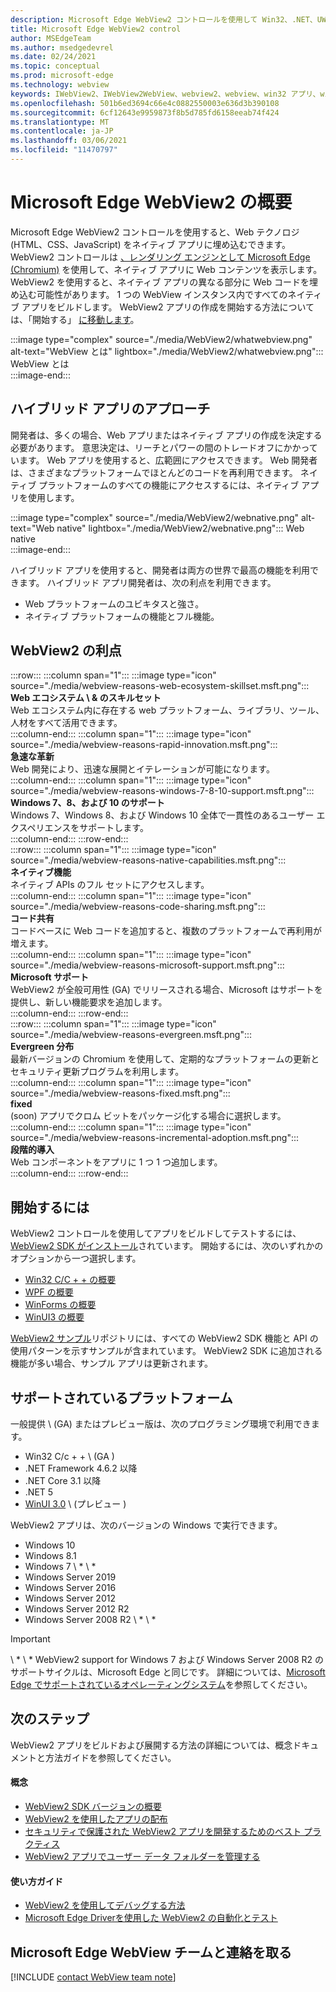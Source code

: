 ```yaml
---
description: Microsoft Edge WebView2 コントロールを使用して Win32、.NET、UWP アプリで Web コンテンツをホストする
title: Microsoft Edge WebView2 control
author: MSEdgeTeam
ms.author: msedgedevrel
ms.date: 02/24/2021
ms.topic: conceptual
ms.prod: microsoft-edge
ms.technology: webview
keywords: IWebView2、IWebView2WebView、webview2、webview、win32 アプリ、win32、edge、ICoreWebView2、CoreWebView2、ICoreWebView2Host、ブラウザー コントロール、edge html、Windows フォーム、WinForms、WPF、.NET、WinUI、Project Reunion
ms.openlocfilehash: 501b6ed3694c66e4c0882550003e636d3b390108
ms.sourcegitcommit: 6cf12643e9959873f8b5d785fd6158eeab74f424
ms.translationtype: MT
ms.contentlocale: ja-JP
ms.lasthandoff: 03/06/2021
ms.locfileid: "11470797"
---
```

# <a name="introduction-to-microsoft-edge-webview2"></a>Microsoft Edge WebView2 の概要  

Microsoft Edge WebView2 コントロールを使用すると、Web テクノロジ \(HTML、CSS、JavaScript\) をネイティブ アプリに埋め込むできます。  WebView2 コントロールは [、レンダリング エンジンとして Microsoft Edge (Chromium)][MicrosoftedgeinsiderMain] を使用して、ネイティブ アプリに Web コンテンツを表示します。  WebView2 を使用すると、ネイティブ アプリの異なる部分に Web コードを埋め込む可能性があります。  1 つの WebView インスタンス内ですべてのネイティブ アプリをビルドします。  WebView2 アプリの作成を開始する方法については、「開始する」 [に移動します](#getting-started)。  

:::image type="complex" source="./media/WebView2/whatwebview.png" alt-text="WebView とは" lightbox="./media/WebView2/whatwebview.png":::
   WebView とは  
:::image-end:::  

## <a name="hybrid-app-approach"></a>ハイブリッド アプリのアプローチ  

開発者は、多くの場合、Web アプリまたはネイティブ アプリの作成を決定する必要があります。  意思決定は、リーチとパワーの間のトレードオフにかかっています。  Web アプリを使用すると、広範囲にアクセスできます。  Web 開発者は、さまざまなプラットフォームでほとんどのコードを再利用できます。  ネイティブ プラットフォームのすべての機能にアクセスするには、ネイティブ アプリを使用します。  

:::image type="complex" source="./media/WebView2/webnative.png" alt-text="Web native" lightbox="./media/WebView2/webnative.png":::
   Web native  
:::image-end:::  

ハイブリッド アプリを使用すると、開発者は両方の世界で最高の機能を利用できます。  ハイブリッド アプリ開発者は、次の利点を利用できます。  

*   Web プラットフォームのユビキタスと強さ。  
*   ネイティブ プラットフォームの機能とフル機能。  
    
## <a name="webview2-benefits"></a>WebView2 の利点   

<!--  
:::image type="complex" source="./media/WebView2/webviewreasons.png" alt-text="WebView reasons" lightbox="./media/WebView2/webviewreasons.png":::
   WebView reasons  
:::image-end:::  
-->  

:::row:::
   :::column span="1":::
      :::image type="icon" source="./media/webview-reasons-web-ecosystem-skillset.msft.png":::  
      **Web エコシステム \ & のスキルセット**  
      Web エコシステム内に存在する web プラットフォーム、ライブラリ、ツール、人材をすべて活用できます。  
   :::column-end:::
   :::column span="1":::
      :::image type="icon" source="./media/webview-reasons-rapid-innovation.msft.png":::  
      **急速な革新**  
      Web 開発により、迅速な展開とイテレーションが可能になります。  
   :::column-end:::
   :::column span="1":::
      :::image type="icon" source="./media/webview-reasons-windows-7-8-10-support.msft.png":::  
      **Windows 7、8、および 10 のサポート**  
      Windows 7、Windows 8、および Windows 10 全体で一貫性のあるユーザー エクスペリエンスをサポートします。  
   :::column-end:::
:::row-end:::  
:::row:::
   :::column span="1":::
      :::image type="icon" source="./media/webview-reasons-native-capabilities.msft.png":::  
      **ネイティブ機能**  
      ネイティブ APIs のフル セットにアクセスします。  
   :::column-end:::
   :::column span="1":::
      :::image type="icon" source="./media/webview-reasons-code-sharing.msft.png":::  
      **コード共有**  
      コードベースに Web コードを追加すると、複数のプラットフォームで再利用が増えます。  
   :::column-end:::
   :::column span="1":::
      :::image type="icon" source="./media/webview-reasons-microsoft-support.msft.png":::  
      **Microsoft サポート**  
      WebView2 が全般可用性 \(GA\) でリリースされる場合、Microsoft はサポートを提供し、新しい機能要求を追加します。  
   :::column-end:::
:::row-end:::  
:::row:::
   :::column span="1":::
      :::image type="icon" source="./media/webview-reasons-evergreen.msft.png":::  
      **Evergreen 分布**  
      最新バージョンの Chromium を使用して、定期的なプラットフォームの更新とセキュリティ更新プログラムを利用します。  
   :::column-end:::
   :::column span="1":::
      :::image type="icon" source="./media/webview-reasons-fixed.msft.png":::  
      **fixed**  
      \(soon\) アプリでクロム ビットをパッケージ化する場合に選択します。  
   :::column-end:::
   :::column span="1":::
      :::image type="icon" source="./media/webview-reasons-incremental-adoption.msft.png":::  
      **段階的導入**  
      Web コンポーネントをアプリに 1 つ 1 つ追加します。  
   :::column-end:::
:::row-end:::  

## <a name="getting-started"></a>開始するには  

WebView2 コントロールを使用してアプリをビルドしてテストするには、 <!--both [Microsoft Edge (Chromium)][MicrosoftedgeinsiderDownload] and  -->[WebView2 SDK がインストール][NugetPackagesMicrosoftWebWebView2]されています。  開始するには、次のいずれかのオプションから一つ選択します。  

*   [Win32 C/C + + の概要][Webview2GettingstartedWin32]  
*   [WPF の概要][Webview2GettingstartedWpf]  
*   [WinForms の概要][Webview2GettingstartedWinforms]  
*   [WinUI3 の概要][Webview2GettingstartedWinui]  

[WebView2 サンプル][GithubMicrosoftedgeWebview2samples]リポジトリには、すべての WebView2 SDK 機能と API の使用パターンを示すサンプルが含まれています。  WebView2 SDK に追加される機能が多い場合、サンプル アプリは更新されます。  

## <a name="supported-platforms"></a>サポートされているプラットフォーム  

一般提供 \ (GA\) またはプレビュー版は、次のプログラミング環境で利用できます。  

*   Win32 C/c + + \ (GA \)  
*   .NET Framework 4.6.2 以降  
*   .NET Core 3.1 以降  
*   .NET 5  
*   [WinUI 3.0][UwpToolkitsWinui3] \ (プレビュー \)  

WebView2 アプリは、次のバージョンの Windows で実行できます。  

*   Windows 10  
*   Windows 8.1  
*   Windows 7 \ * \ *  
*   Windows Server 2019  
*   Windows Server 2016  
*   Windows Server 2012  
*   Windows Server 2012 R2  
*   Windows Server 2008 R2 \ * \ *  

> [!IMPORTANT]
> \ * \ * WebView2 support for Windows 7 および Windows Server 2008 R2 のサポートサイクルは、Microsoft Edge と同じです。  詳細については、[Microsoft Edge でサポートされているオペレーティングシステム][DeployedgeMicrosoftEdgeSupportedOS]を参照してください。  

## <a name="next-steps"></a>次のステップ  

WebView2 アプリをビルドおよび展開する方法の詳細については、概念ドキュメントと方法ガイドを参照してください。  

#### <a name="concepts"></a>概念  

*   [WebView2 SDK バージョンの概要][Webview2ConceptsVersioning]  
*   [WebView2 を使用したアプリの配布][Webview2ConceptsDistribution]  
*   [セキュリティで保護された WebView2 アプリを開発するためのベスト プラクティス][Webview2ConceptsSecurity]  
*   [WebView2 アプリでユーザー データ フォルダーを管理する][Webview2ConceptsUserdatafolder]  
 
#### <a name="how-to-guides"></a>使い方ガイド  

*   [WebView2 を使用してデバッグする方法][Webview2HowtoDebug]  
*   [Microsoft Edge Driverを使用した WebView2 の自動化とテスト][Webview2HowtoWebdriver]  

## <a name="getting-in-touch-with-the-microsoft-edge-webview-team"></a>Microsoft Edge WebView チームと連絡を取る  

[!INCLUDE [contact WebView team note](./includes/contact-webview-team-note.md)]  

<!-- links -->  

[Webview2ConceptsDistribution]: ./concepts/distribution.md "WebView2 アプリケーションを使用したアプリ|Microsoft Docs"  
[Webview2ConceptsSecurity]: ./concepts/security.md "セキュリティで保護された WebView2 アプリを開発するためのベスト |Microsoft Docs"  
[Webview2ConceptsUserdatafolder]: ./concepts/userdatafolder.md "ユーザーデータフォルダーの管理 |Microsoft Docs"  
[Webview2ConceptsVersioning]: ./concepts/versioning.md "WebView2 SDK のバージョンについて理解する |Microsoft Docs"  
[Webview2GettingstartedWin32]: ./gettingstarted/win32.md "WebView2 の概要 |Microsoft Docs"  
[Webview2GettingstartedWinforms]: ./gettingstarted/winforms.md "Windows フォームアプリでの WebView2 の概要 (プレビュー) |Microsoft Docs"  
[Webview2GettingstartedWinui]: ./gettingstarted/winui.md "WinUI3 での WebView2 の概要 (プレビュー) |Microsoft Docs"  
[Webview2GettingstartedWpf]: ./gettingstarted/wpf.md "WPF での WebView2 の概要 (プレビュー) |Microsoft Docs"  
[Webview2HowtoDebug]: ./howto/debug.md "WebView2 を使用してデバッグする方法 |Microsoft Docs"  
[Webview2HowtoWebdriver]: ./howto/webdriver.md "Microsoft Edge Driver での WebView2 の自動化とテスト |Microsoft Docs"  
[Webview2Releasenotes]: ./releasenotes.md "WebView2 SDK のリリースノート |Microsoft Docs"  

[UwpToolkitsWinui3]: /uwp/toolkits/winui3/index "Windows UI ライブラリ 3 プレビュー 2 (2020 年7 月) |Microsoft Docs"  

[DeployedgeMicrosoftEdgeSupportedOS]: /deployedge/microsoft-edge-supported-operating-systems "Microsoft Edge でサポートされているオペレーティングシステム |Microsoft Docs"  

[GithubMicrosoftedgeWebview2samples]: https://github.com/MicrosoftEdge/WebView2Samples "WebView2 サンプル-MicrosoftEdge/WebView2Samples | GitHub"  
[GithubMicrosoftedgeWebviewfeddback]: https://github.com/MicrosoftEdge/WebViewFeedback "WebView フィードバック-MicrosoftEdge/WebViewFeedback | GitHub"  

[MicrosoftedgeinsiderMain]: https://www.microsoftedgeinsider.com "Microsoft Edge Insider"  
[MicrosoftedgeinsiderDownload]: https://www.microsoftedgeinsider.com/download "Microsoft Edge Insider をダウンロードする"  

[NugetPackagesMicrosoftWebWebView2]: https://www.nuget.org/packages/Microsoft.Web.WebView2 "Microsoft.Web.WebView2 | NuGet Gallery"  
